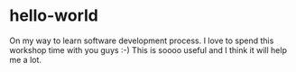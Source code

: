 # hello-world
On my way to learn software development process. 
I love to spend this workshop time with you guys :-) This is soooo useful and I think it will help me a lot. 

